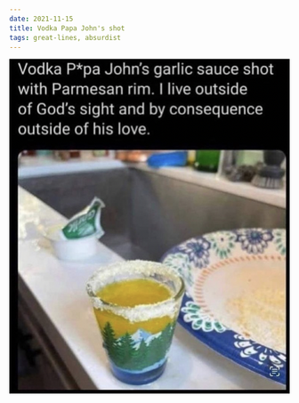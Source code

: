 ```yaml
---
date: 2021-11-15
title: Vodka Papa John's shot
tags: great-lines, absurdist
---
```


![vodka](https://raw.githubusercontent.com/muneer78/muneer78.github.io/master/images/VodkaPapaJohns.png)



